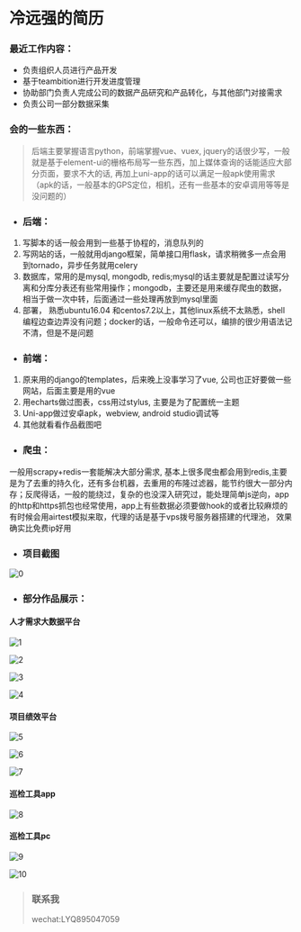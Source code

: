 # 冷远强的简历

### 最近工作内容：  
- 负责组织人员进行产品开发  
- 基于teambition进行开发进度管理  
- 协助部门负责人完成公司的数据产品研究和产品转化，与其他部门对接需求  
- 负责公司一部分数据采集  

### 会的一些东西：  
> 后端主要掌握语言python，前端掌握vue、vuex, jquery的话很少写，一般就是基于element-ui的栅格布局写一些东西，加上媒体查询的话能适应大部分页面，要求不大的话, 再加上uni-app的话可以满足一般apk使用需求（apk的话，一般基本的GPS定位，相机，还有一些基本的安卓调用等等是没问题的）  

- ### 后端：  
1. 写脚本的话一般会用到一些基于协程的，消息队列的  
2. 写网站的话，一般就用django框架，简单接口用flask，请求稍微多一点会用到tornado，异步任务就用celery
3. 数据库，常用的是mysql, mongodb, redis;mysql的话主要就是配置过读写分离和分库分表还有些常用操作；mongodb，主要还是用来缓存爬虫的数据，相当于做一次中转，后面通过一些处理再放到mysql里面
4. 部署， 熟悉ubuntu16.04 和centos7.2以上，其他linux系统不太熟悉，shell编程边查边弄没有问题；docker的话，一般命令还可以，编排的很少用语法记不清，但是不是问题
- ### 前端：
1. 原来用的django的templates，后来晚上没事学习了vue, 公司也正好要做一些网站，后面主要是用的vue
2. 用echarts做过图表，css用过stylus, 主要是为了配置统一主题
3. Uni-app做过安卓apk，webview, android studio调试等
4. 其他就看看作品截图吧  

- ### 爬虫：  
一般用scrapy+redis一套能解决大部分需求, 基本上很多爬虫都会用到redis,主要是为了去重的持久化，还有多台机器，去重用的布隆过滤器，能节约很大一部分内存；反爬得话，一般的能绕过，复杂的也没深入研究过，能处理简单js逆向，app的http和https抓包也经常使用，app上有些数据必须要做hook的或者比较麻烦的有时候会用airtest模拟来取，代理的话是基于vps拨号服务器搭建的代理池， 效果确实比免费ip好用

- ### 项目截图  

![0](./files/0.项目.png)  

- ### 部分作品展示： 
 
#### 人才需求大数据平台    

![1](./files/1.平台主页.png)  

![2](./files/2.总体状态.png)  

![3](./files/3.专业开设.png)  

![4](./files/4.产业发展.png)  

#### 项目绩效平台  

![5](./files/5.电专.png)  

![6](./files/6.电专2.png)  

![7](./files/7.电专3.png)  

#### 巡检工具app  

![8](./files/8app.png)  

#### 巡检工具pc  

![9](./files/9.app管理后台.png)  

![10](./files/10.app管理后台.png)  



>  ### 联系我
> wechat:LYQ895047059

